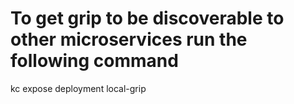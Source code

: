 # To get grip to be discoverable to other microservices run the following command

kc expose deployment local-grip 

